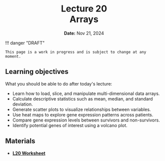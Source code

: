 <h1 align="center">
<b>Lecture 20</b><br>
Arrays
</h1>
<p align="center">
<b>Date:</b> Nov 21, 2024
</p>

!!! danger "DRAFT"

    This page is a work in progress and is subject to change at any moment.

## Learning objectives

What you should be able to do after today's lecture:

-   Learn how to load, slice, and manipulate multi-dimensional data arrays.
-   Calculate descriptive statistics such as mean, median, and standard deviation.
-   Generate scatter plots to visualize relationships between variables.
-   Use heat maps to explore gene expression patterns across patients.
-   Compare gene expression levels between survivors and non-survivors.
-   Identify potential genes of interest using a volcano plot.

## Materials

-   **[L20 Worksheet](l20-worksheet.ipynb)**
